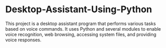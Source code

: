 # Desktop-Assistant-Using-Python
This project is a desktop assistant program that performs various tasks based on voice commands. It uses Python and several modules to enable voice recognition, web browsing, accessing system files, and providing voice responses.
